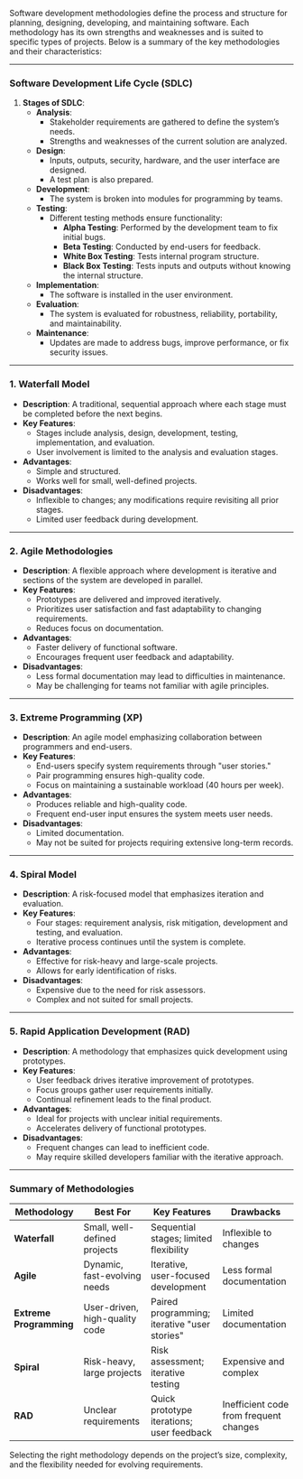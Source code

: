 Software development methodologies define the process and structure for planning, designing, developing, and maintaining software. Each methodology has its own strengths and weaknesses and is suited to specific types of projects. Below is a summary of the key methodologies and their characteristics:

---
### **Software Development Life Cycle (SDLC)**
1. **Stages of SDLC**:
    - **Analysis**:
        - Stakeholder requirements are gathered to define the system’s needs.
        - Strengths and weaknesses of the current solution are analyzed.
    - **Design**:
        - Inputs, outputs, security, hardware, and the user interface are designed.
        - A test plan is also prepared.
    - **Development**:
        - The system is broken into modules for programming by teams.
    - **Testing**:
        - Different testing methods ensure functionality:
            - **Alpha Testing**: Performed by the development team to fix initial bugs.
            - **Beta Testing**: Conducted by end-users for feedback.
            - **White Box Testing**: Tests internal program structure.
            - **Black Box Testing**: Tests inputs and outputs without knowing the internal structure.
    - **Implementation**:
        - The software is installed in the user environment.
    - **Evaluation**:
        - The system is evaluated for robustness, reliability, portability, and maintainability.
    - **Maintenance**:
        - Updates are made to address bugs, improve performance, or fix security issues.
---
### **1. Waterfall Model**
- **Description**: A traditional, sequential approach where each stage must be completed before the next begins.
- **Key Features**:
    - Stages include analysis, design, development, testing, implementation, and evaluation.
    - User involvement is limited to the analysis and evaluation stages.
- **Advantages**:
    - Simple and structured.
    - Works well for small, well-defined projects.
- **Disadvantages**:
    - Inflexible to changes; any modifications require revisiting all prior stages.
    - Limited user feedback during development.
---
### **2. Agile Methodologies**
- **Description**: A flexible approach where development is iterative and sections of the system are developed in parallel.
- **Key Features**:
    - Prototypes are delivered and improved iteratively.
    - Prioritizes user satisfaction and fast adaptability to changing requirements.
    - Reduces focus on documentation.
- **Advantages**:
    - Faster delivery of functional software.
    - Encourages frequent user feedback and adaptability.
- **Disadvantages**:
    - Less formal documentation may lead to difficulties in maintenance.
    - May be challenging for teams not familiar with agile principles.
---
### **3. Extreme Programming (XP)**
- **Description**: An agile model emphasizing collaboration between programmers and end-users.
- **Key Features**:
    - End-users specify system requirements through "user stories."
    - Pair programming ensures high-quality code.
    - Focus on maintaining a sustainable workload (40 hours per week).
- **Advantages**:
    - Produces reliable and high-quality code.
    - Frequent end-user input ensures the system meets user needs.
- **Disadvantages**:
    - Limited documentation.
    - May not be suited for projects requiring extensive long-term records.
---
### **4. Spiral Model**
- **Description**: A risk-focused model that emphasizes iteration and evaluation.
- **Key Features**:
    - Four stages: requirement analysis, risk mitigation, development and testing, and evaluation.
    - Iterative process continues until the system is complete.
- **Advantages**:
    - Effective for risk-heavy and large-scale projects.
    - Allows for early identification of risks.
- **Disadvantages**:
    - Expensive due to the need for risk assessors.
    - Complex and not suited for small projects.
---
### **5. Rapid Application Development (RAD)**
- **Description**: A methodology that emphasizes quick development using prototypes.
- **Key Features**:
    - User feedback drives iterative improvement of prototypes.
    - Focus groups gather user requirements initially.
    - Continual refinement leads to the final product.
- **Advantages**:
    - Ideal for projects with unclear initial requirements.
    - Accelerates delivery of functional prototypes.
- **Disadvantages**:
    - Frequent changes can lead to inefficient code.
    - May require skilled developers familiar with the iterative approach.
---
### **Summary of Methodologies**

|**Methodology**|**Best For**|**Key Features**|**Drawbacks**|
|---|---|---|---|
|**Waterfall**|Small, well-defined projects|Sequential stages; limited flexibility|Inflexible to changes|
|**Agile**|Dynamic, fast-evolving needs|Iterative, user-focused development|Less formal documentation|
|**Extreme Programming**|User-driven, high-quality code|Paired programming; iterative "user stories"|Limited documentation|
|**Spiral**|Risk-heavy, large projects|Risk assessment; iterative testing|Expensive and complex|
|**RAD**|Unclear requirements|Quick prototype iterations; user feedback|Inefficient code from frequent changes|

Selecting the right methodology depends on the project’s size, complexity, and the flexibility needed for evolving requirements.